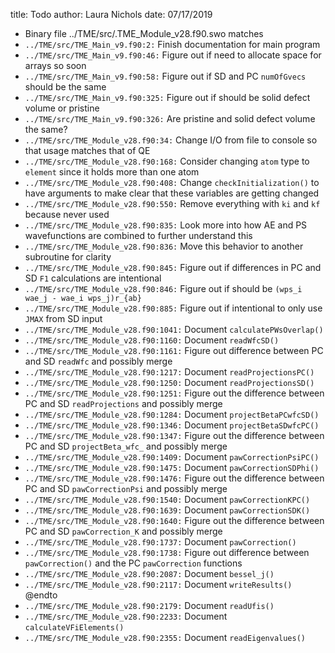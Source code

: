 title: Todo
author: Laura Nichols
date: 07/17/2019

* Binary file ../TME/src/.TME_Module_v28.f90.swo matches
* `../TME/src/TME_Main_v9.f90:2:` Finish documentation for main program
* `../TME/src/TME_Main_v9.f90:46:` Figure out if need to allocate space for arrays so soon
* `../TME/src/TME_Main_v9.f90:58:` Figure out if SD and PC `numOfGvecs` should be the same
* `../TME/src/TME_Main_v9.f90:325:` Figure out if should be solid defect volume or pristine
* `../TME/src/TME_Main_v9.f90:326:` Are pristine and solid defect volume the same?
* `../TME/src/TME_Module_v28.f90:34:` Change I/O from file to console so that usage matches that of QE
* `../TME/src/TME_Module_v28.f90:168:` Consider changing `atom` type to `element` since it holds more than one atom
* `../TME/src/TME_Module_v28.f90:408:` Change `checkInitialization()` to have arguments to make clear that these variables are getting changed
* `../TME/src/TME_Module_v28.f90:550:` Remove everything with `ki` and `kf` because never used
* `../TME/src/TME_Module_v28.f90:835:` Look more into how AE and PS wavefunctions are combined to further understand this
* `../TME/src/TME_Module_v28.f90:836:` Move this behavior to another subroutine for clarity
* `../TME/src/TME_Module_v28.f90:845:` Figure out if differences in PC and SD `F1` calculations are intentional
* `../TME/src/TME_Module_v28.f90:846:` Figure out if should be `(wps_i wae_j - wae_i wps_j)r_{ab}`
* `../TME/src/TME_Module_v28.f90:885:` Figure out if intentional to only use `JMAX` from SD input
* `../TME/src/TME_Module_v28.f90:1041:` Document `calculatePWsOverlap()`
* `../TME/src/TME_Module_v28.f90:1160:` Document `readWfcSD()`
* `../TME/src/TME_Module_v28.f90:1161:` Figure out difference between PC and SD `readWfc` and possibly merge
* `../TME/src/TME_Module_v28.f90:1217:` Document `readProjectionsPC()`
* `../TME/src/TME_Module_v28.f90:1250:` Document `readProjectionsSD()`
* `../TME/src/TME_Module_v28.f90:1251:` Figure out the difference between PC and SD `readProjections` and possibly merge
* `../TME/src/TME_Module_v28.f90:1284:` Document `projectBetaPCwfcSD()`
* `../TME/src/TME_Module_v28.f90:1346:` Document `projectBetaSDwfcPC()`
* `../TME/src/TME_Module_v28.f90:1347:` Figure out the difference between PC and SD `projectBeta_wfc_` and possibly merge
* `../TME/src/TME_Module_v28.f90:1409:` Document `pawCorrectionPsiPC()`
* `../TME/src/TME_Module_v28.f90:1475:` Document `pawCorrectionSDPhi()`
* `../TME/src/TME_Module_v28.f90:1476:` Figure out the difference between PC and SD `pawCorrectionPsi` and possibly merge
* `../TME/src/TME_Module_v28.f90:1540:` Document `pawCorrectionKPC()`
* `../TME/src/TME_Module_v28.f90:1639:` Document `pawCorrectionSDK()`
* `../TME/src/TME_Module_v28.f90:1640:` Figure out the difference between PC and SD `pawCorrection_K` and possibly merge
* `../TME/src/TME_Module_v28.f90:1737:` Document `pawCorrection()`
* `../TME/src/TME_Module_v28.f90:1738:` Figure out difference between `pawCorrection()` and the PC `pawCorrection` functions
* `../TME/src/TME_Module_v28.f90:2087:` Document `bessel_j()`
* `../TME/src/TME_Module_v28.f90:2117:` Document `writeResults()` @endto
* `../TME/src/TME_Module_v28.f90:2179:` Document `readUfis()`
* `../TME/src/TME_Module_v28.f90:2233:` Document `calculateVFiElements()`
* `../TME/src/TME_Module_v28.f90:2355:` Document `readEigenvalues()`
